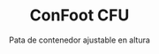 ---
title: "ConFoot CFU"
subtitle: "Pata de contenedor ajustable en altura"
mainImage: "/images/products/confoot-leg-cfu-main.jpg"
gallery:
  - "/images/products/confoot-leg-cfu-1.jpg"
  - "/images/products/confoot-leg-cfu-2.jpg"
  - "/images/products/confoot-leg-cfu-3.jpg"
shortDescription: "ConFoot CFU es una pata de contenedor ajustable en altura que te permite ajustar la altura del contenedor desde el nivel del suelo hasta 1,5 metros, sin necesidad de equipos adicionales para el manejo del contenedor."
technicalDescription: "El ConFoot CFU está diseñado con acero de alta calidad y cuenta con nuestro mecanismo de bloqueo patentado para una fijación segura a los casquetes de las esquinas del contenedor. Permite el uso flexible de contenedores en diferentes entornos y para diversos propósitos."
videoID: "HDhFIRA-oZU"
faq:
  - question: "¿Qué es ConFoot CFU?"
    answer: |
      ConFoot CFU es una pata de contenedor ajustable en altura que te permite ajustar la altura del contenedor desde el nivel del suelo hasta 1,5 metros, sin necesidad de equipos adicionales para el manejo del contenedor.
  - question: "¿Cómo funciona ConFoot CFU?"
    answer: |
      El ConFoot CFU se fija directamente a los casquetes de las esquinas del contenedor, proporcionando una base estable para la carga, descarga y almacenamiento temporal. Su diseño ajustable asegura flexibilidad al posicionar los contenedores a la altura óptima para tus necesidades específicas. El sistema consta de varias partes con un peso individual por pieza inferior a 25 kg, lo que facilita su manejo por los operadores, mientras que el peso total de la pata cuando está ensamblada es de 46 kg. El mecanismo de fijación sencillo permite una rápida instalación y retirada, reduciendo significativamente el tiempo y los recursos necesarios para las operaciones de manejo de contenedores.
specifications:
  - name: "Peso"
    value: "46 kg cuando está ensamblado (peso individual de cada pieza inferior a 25 kg)"
  - name: "Capacidad de carga"
    value: "20 toneladas"
  - name: "Rango de ajuste"
    value: "0–1,500 mm"
  - name: "Material"
    value: "Acero de alta calidad"
price: "6.300 EUR"
priceVAT: "7.623 EUR"
pricingNotes: "Descuentos por volumen disponibles. Contáctanos para cotizaciones personalizadas."
buyLink: "/contact"
howToUse: |
  1. Coloca el CFU debajo de la esquina del contenedor
  2. Activa el mecanismo de bloqueo
  3. Ajusta la altura según sea necesario (desde el nivel del suelo hasta más de un metro)
  4. Verifica la fijación segura
  5. Repite para todas las esquinas requeridas
benefits:
  - title: "No se requiere equipo adicional"
    description: "Manejo completo del contenedor utilizando solo las patas CFU, eliminando la necesidad de maquinaria pesada"
  - title: "Ajuste de altura"
    description: "Ajusta fácilmente la altura del contenedor desde el nivel del suelo hasta más de un metro (0–1,500 mm)"
  - title: "Peso manejable"
    description: "Consta de varias piezas con un peso individual inferior a 25 kg, lo que facilita su manejo"
  - title: "Aplicaciones versátiles"
    description: "Adecuado para diversas industrias, incluyendo compañías de transporte, fuerzas de defensa, instalaciones de producción, cadenas de venta minorista, puertos y ayuda humanitaria"
  - title: "Uso flexible"
    description: "Permite el uso flexible de contenedores en diferentes entornos y para diversos propósitos"
  - title: "Flujo de trabajo mejorado"
    description: "Optimiza los procesos de manejo de contenedores, mejorando la eficiencia operativa"
articleContent: |
  ## ¿Qué es ConFoot CFU?

  ConFoot CFU es una solución de pata de contenedor ajustable en altura diseñada para proporcionar la máxima versatilidad y flexibilidad en el manejo de contenedores. Este innovador sistema te permite ajustar la altura del contenedor desde el nivel del suelo hasta más de un metro (0–1,500 mm), sin necesidad de equipos adicionales para su manejo. El modelo CFU se destaca por su capacidad para trabajar con contenedores estándar en diversos entornos y para diferentes propósitos, lo que lo convierte en una opción ideal para negocios en múltiples industrias.

  ## ¿Cómo funciona?

  El ConFoot CFU se fija directamente a los casquetes de las esquinas del contenedor, proporcionando una base estable para la carga, descarga y almacenamiento temporal. Su diseño ajustable garantiza flexibilidad al posicionar los contenedores a la altura óptima para tus necesidades específicas. El sistema consta de varias piezas con un peso individual inferior a 25 kg, lo que facilita su manejo por parte de los operadores, mientras que el peso total de la pata, cuando está ensamblada, es de 46 kg. El sencillo mecanismo de fijación permite un despliegue y desmontaje rápidos, reduciendo significativamente el tiempo y los recursos necesarios para las operaciones de manejo de contenedores.

  ## Aplicaciones de ConFoot CFU

  ### Compañías de Transporte
  ConFoot CFU destaca en operaciones de transporte donde se requiere ajuste de altura y flexibilidad. Las compañías de transporte pueden utilizar las patas CFU para cargar, descargar y posicionar contenedores fácilmente, sin necesidad de maquinaria pesada adicional, optimizando las operaciones y reduciendo los costos de los equipos.

  ### Fuerzas de Defensa
  Para las fuerzas de defensa, el CFU proporciona una solución portátil y versátil para desplegar rápidamente instalaciones basadas en contenedores en diversos terrenos y entornos. La capacidad de ajustar la altura permite un posicionamiento óptimo incluso sobre terrenos irregulares.

  ### Instalaciones de Producción
  Las instalaciones de producción se benefician de la capacidad del CFU para crear diseños de producción flexibles con alturas de contenedores ajustables. Al permitir que los contenedores se posicionen exactamente donde se necesiten y a la altura adecuada, el sistema facilita flujos de trabajo eficientes en la producción y la gestión de inventario.

  ### Cadenas de Venta Minorista
  Las operaciones minoristas pueden utilizar las patas CFU para soluciones de almacenamiento temporales o estacionales, con la capacidad de ajustar la altura de los contenedores para adaptarse a los muelles de carga u otros requerimientos de infraestructura.

  ### Puertos
  En entornos portuarios, el CFU proporciona flexibilidad para el manejo y almacenamiento temporal de contenedores, permitiendo un uso eficiente del espacio y los recursos sin depender únicamente de equipos de elevación pesada.

  ### Ayuda Humanitaria
  Para operaciones de ayuda humanitaria, el CFU ofrece una solución práctica para desplegar rápidamente instalaciones basadas en contenedores en entornos desafiantes, con la capacidad de ajustar las alturas para adaptarse a diversos terrenos y necesidades operativas.

  ## Ventajas de ConFoot CFU

  ### No se requiere equipo adicional
  El CFU elimina la necesidad de grúas, montacargas u otra maquinaria pesada para el manejo de contenedores, reduciendo los costos operativos y la dependencia de equipos especializados.

  ### Capacidad de ajuste de altura
  Con un rango de ajuste de 0–1,500 mm, el CFU proporciona una flexibilidad inigualable para posicionar contenedores a la altura óptima para diversas aplicaciones y entornos.

  ### Peso manejable
  A pesar de su construcción robusta y una capacidad de carga de 20 toneladas, el CFU está diseñado para facilitar el manejo por parte de los operadores. Los componentes individuales pesan menos de 25 kg, haciendo que el ensamblaje y posicionamiento sea manejable.

  ### Aplicaciones versátiles
  El diseño del CFU lo hace adecuado para una amplia gama de industrias y aplicaciones, desde logística y fabricación hasta defensa y ayuda humanitaria.

  ### Flexibilidad operativa
  Al permitir que los contenedores se utilicen en diferentes entornos y para diversos propósitos, el CFU amplía la utilidad de los contenedores estándar más allá de los roles tradicionales de transporte y almacenamiento.

  ## Especificaciones Técnicas

  - **Capacidad de carga**: 20 toneladas
  - **Peso total**: 46 kg cuando está ensamblado
  - **Peso de los componentes**: Piezas individuales de menos de 25 kg
  - **Rango de ajuste**: 0–1,500 mm
  - **Material**: Acero de alta calidad con acabado duradero
  - **Compatibilidad**: Casquetes estándar para esquinas de contenedores

  El ConFoot CFU representa un avance significativo en la tecnología de manejo de contenedores, ofreciendo una solución que combina la capacidad de ajuste de altura, versatilidad y simplicidad operativa en un solo producto.
---